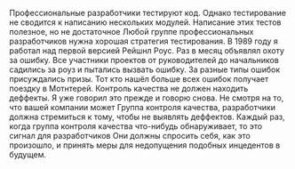 Профессиональные разработчики тестируют код. Однако тестирование не сводится к написанию нескольких модулей.
Написание этих тестов полезное, но не достаточное
Любой группе профессиональных разработчиков нужна хорошая стратегия тестирования.
В 1989 году я работал над первой версией Рейшнл Роус.
Раз в месяц объявлял охоту за ошибку.
Все участники проектов от руководителей до начальников садились за роуз и пытались вызвать ошибку.
За разные типы ошибок присуждались призы.
Тот кто нашёл больше всех ошибок получает поездку в Мотнтерей.
Контроль качества не должен находить деффекты. Я уже говорил это прежде и говорю снова.
Не смотря на то, что вашей компании может Группа контроля качества, разработчики должна стремиться к тому, чтобы не выявлять деффектов.
Каждый раз, когда группа контроля качества что-нибудь обнаруживает, то это сигнал для разработчиков
Они должны спросить себя, как это произошло, и принять меры для недопущения подобных инцедентов в будущем.